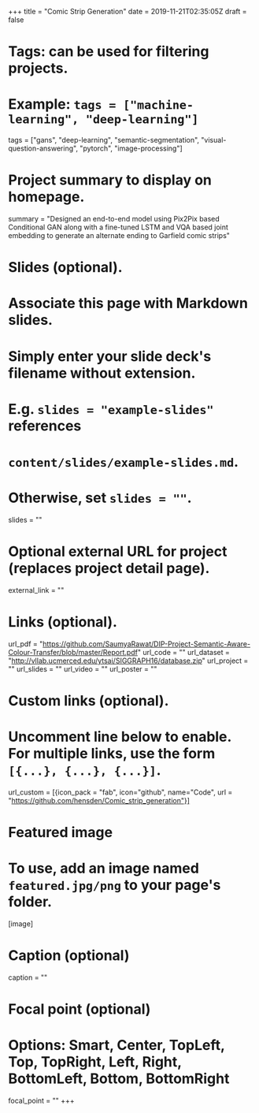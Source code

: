 +++
title = "Comic Strip Generation"
date = 2019-11-21T02:35:05Z
draft = false

# Tags: can be used for filtering projects.
# Example: `tags = ["machine-learning", "deep-learning"]`
tags = ["gans", "deep-learning", "semantic-segmentation", "visual-question-answering", "pytorch", "image-processing"]

# Project summary to display on homepage.
summary = "Designed an end-to-end model using Pix2Pix based Conditional GAN along with a fine-tuned LSTM and VQA based joint embedding to generate an alternate ending to Garfield comic strips"

# Slides (optional).
#   Associate this page with Markdown slides.
#   Simply enter your slide deck's filename without extension.
#   E.g. `slides = "example-slides"` references 
#   `content/slides/example-slides.md`.
#   Otherwise, set `slides = ""`.
slides = ""

# Optional external URL for project (replaces project detail page).
external_link = ""

# Links (optional).
url_pdf = "https://github.com/SaumyaRawat/DIP-Project-Semantic-Aware-Colour-Transfer/blob/master/Report.pdf"
url_code = ""
url_dataset = "http://vllab.ucmerced.edu/ytsai/SIGGRAPH16/database.zip"
url_project = ""
url_slides = ""
url_video = ""
url_poster = ""

# Custom links (optional).
#   Uncomment line below to enable. For multiple links, use the form `[{...}, {...}, {...}]`.
 url_custom = [{icon_pack = "fab", icon="github", name="Code", url = "https://github.com/hensden/Comic_strip_generation"}]

# Featured image
# To use, add an image named `featured.jpg/png` to your page's folder. 
[image]
  # Caption (optional)
  caption = ""

  # Focal point (optional)
  # Options: Smart, Center, TopLeft, Top, TopRight, Left, Right, BottomLeft, Bottom, BottomRight
  focal_point = ""
+++
